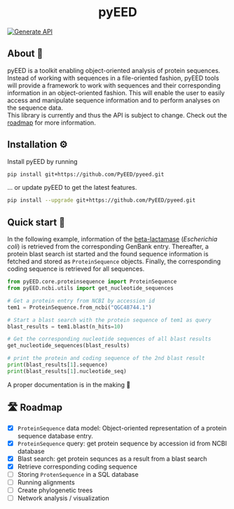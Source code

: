 <div align="center">
<h1 align="center">pyEED

</div>

[![Generate API](https://github.com/PyEED/pyeed/actions/workflows/generate_api.yaml/badge.svg)](https://github.com/PyEED/pyeed/actions/workflows/generate_api.yaml)

## About 📖
pyEED is a toolkit enabling object-oriented analysis of protein sequences. Instead of working with sequences in a file-oriented fashion, pyEED tools will provide a framework to work with sequences and their corresponding information in an object-oriented fashion. This will enable the user to easily access and manipulate sequence information and to perform analyses on the sequence data.  
This library is currently and thus the API is subject to change. Check out the [roadmap](#Roadmap) for more information.


## Installation ⚙️

Install pyEED by running
```bash
pip install git+https://github.com/PyEED/pyeed.git
```
... or update pyEED to get the latest features.
```bash
pip install --upgrade git+https://github.com/PyEED/pyeed.git
```

## Quick start 🚀

In the following example, information of the [beta-lactamase](https://www.ncbi.nlm.nih.gov/protein/QGC48744.1) (*Escherichia coli*) is retrieved from the corresponding GenBank entry. Thereafter, a protein blast search ist started and the found sequence information is fetched and stored as `ProteinSequence` objects. Finally, the corresponding coding sequence is retrieved for all sequences.

```python
from pyEED.core.proteinsequence import ProteinSequence
from pyEED.ncbi.utils import get_nucleotide_sequences

# Get a protein entry from NCBI by accession id
tem1 = ProteinSequence.from_ncbi("QGC48744.1")

# Start a blast search with the protein sequence of tem1 as query
blast_results = tem1.blast(n_hits=10)

# Get the corresponding nucleotide sequences of all blast results
get_nucleotide_sequences(blast_results)

# print the protein and coding sequence of the 2nd blast result
print(blast_results[1].sequence)
print(blast_results[1].nucleotide_seq)
```

A proper documentation is in the making 🐛
## 🛣️ Roadmap

- [x] `ProteinSequence` data model: Object-oriented representation of a protein sequence database entry.
- [x] `ProteinSequence` query: get protein sequence by accession id from NCBI database
- [x] Blast search: get protein sequnces as a result from a blast search
- [x] Retrieve corresponding coding sequence
- [ ] Storing `ProtenSequence` in a SQL database
- [ ] Running alignments
- [ ] Create phylogenetic trees
- [ ] Network analysis / visualization
